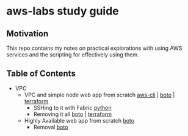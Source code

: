 # aws-labs study guide

## Motivation

This repo contains my notes on practical explorations with using AWS services and the scripting for effectively using them.


## Table of Contents

* VPC
  * VPC and simple node web app from scratch [aws-cli](vpc/vpc-simple/aws-cli/README.md) | [boto](http://www.google.com) | [terraform](http://www.google.com)
    * SSHing to it with Fabric [python](http://www.google.com)
    * Removing it all [boto](http://www.google.com) | [terraform](http://www.google.com)
  * Highly Available web app from scratch [boto](http://google.com)
    * Removal [boto](http://www.google.com)
